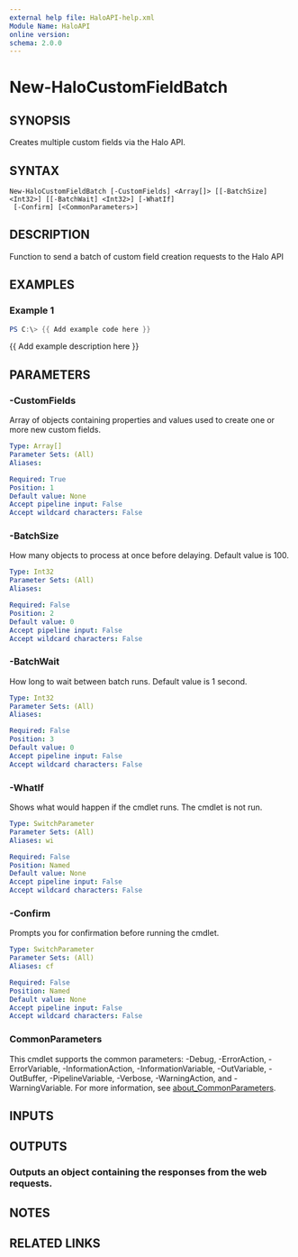```yaml
---
external help file: HaloAPI-help.xml
Module Name: HaloAPI
online version:
schema: 2.0.0
---
```


# New-HaloCustomFieldBatch

## SYNOPSIS
Creates multiple custom fields via the Halo API.

## SYNTAX

```
New-HaloCustomFieldBatch [-CustomFields] <Array[]> [[-BatchSize] <Int32>] [[-BatchWait] <Int32>] [-WhatIf]
 [-Confirm] [<CommonParameters>]
```

## DESCRIPTION
Function to send a batch of custom field creation requests to the Halo API

## EXAMPLES

### Example 1
```powershell
PS C:\> {{ Add example code here }}
```

{{ Add example description here }}

## PARAMETERS

### -CustomFields
Array of objects containing properties and values used to create one or more new custom fields.

```yaml
Type: Array[]
Parameter Sets: (All)
Aliases:

Required: True
Position: 1
Default value: None
Accept pipeline input: False
Accept wildcard characters: False
```

### -BatchSize
How many objects to process at once before delaying.
Default value is 100.

```yaml
Type: Int32
Parameter Sets: (All)
Aliases:

Required: False
Position: 2
Default value: 0
Accept pipeline input: False
Accept wildcard characters: False
```

### -BatchWait
How long to wait between batch runs.
Default value is 1 second.

```yaml
Type: Int32
Parameter Sets: (All)
Aliases:

Required: False
Position: 3
Default value: 0
Accept pipeline input: False
Accept wildcard characters: False
```

### -WhatIf
Shows what would happen if the cmdlet runs.
The cmdlet is not run.

```yaml
Type: SwitchParameter
Parameter Sets: (All)
Aliases: wi

Required: False
Position: Named
Default value: None
Accept pipeline input: False
Accept wildcard characters: False
```

### -Confirm
Prompts you for confirmation before running the cmdlet.

```yaml
Type: SwitchParameter
Parameter Sets: (All)
Aliases: cf

Required: False
Position: Named
Default value: None
Accept pipeline input: False
Accept wildcard characters: False
```

### CommonParameters
This cmdlet supports the common parameters: -Debug, -ErrorAction, -ErrorVariable, -InformationAction, -InformationVariable, -OutVariable, -OutBuffer, -PipelineVariable, -Verbose, -WarningAction, and -WarningVariable. For more information, see [about_CommonParameters](http://go.microsoft.com/fwlink/?LinkID=113216).

## INPUTS

## OUTPUTS

### Outputs an object containing the responses from the web requests.
## NOTES

## RELATED LINKS
